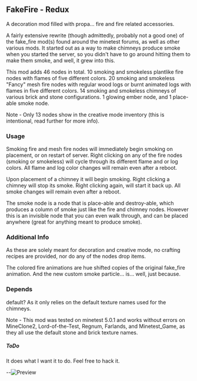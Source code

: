## FakeFire - Redux ##

A decoration mod filled with propa... fire and fire related accessories.

A fairly extensive rewrite (though admittedly, probably not a good one) of the fake_fire mod(s) found around the minetest forums, as well as other various mods. It started out as a way to make chimneys produce smoke when you started the server, so you didn't have to go around hitting them to make them smoke, and well, it grew into this.

This mod adds 46 nodes in total. 10 smoking and smokeless plantlike fire nodes with flames of five different colors. 20 smoking and smokeless "Fancy" mesh fire nodes with regular wood logs or burnt animated logs with flames in five different colors. 14 smoking and smokeless chimneys of various brick and stone configurations. 1 glowing ember node, and 1 place-able smoke node.

Note - Only 13 nodes show in the creative mode inventory (this is intentional, read further for more info).

### Usage ###
Smoking fire and mesh fire nodes will immediately begin smoking on placement, or on restart of server. Right clicking on any of the fire nodes (smoking or smokeless) will cycle through its different flame and or log colors. All flame and log color changes will remain even after a reboot.

Upon placement of a chimney it will begin smoking. Right clicking a chimney will stop its smoke. Right clicking again, will start it back up. All smoke changes will remain even after a reboot.

The smoke node is a node that is place-able and destroy-able, which produces a column of smoke just like the fire and chimney nodes. However this is an invisible node that you can even walk through, and can be placed anywhere (great for anything meant to produce smoke).

### Additional Info ###
As these are solely meant for decoration and creative mode, no crafting recipes are provided, nor do any of the nodes drop items.

The colored fire animations are hue shifted copies of the original fake_fire animation. And the new custom smoke particle... is... well, just because.

### Depends ###
default? As it only relies on the default texture names used for the chimneys.

Note - This mod was tested on minetest 5.0.1 and works without errors on MineClone2, Lord-of-the-Test, Regnum, Farlands, and Minetest_Game, as they all use the default stone and brick texture names.

##### ToDo
It does what I want it to do. Feel free to hack it.


--![Preview](http://*.png)
